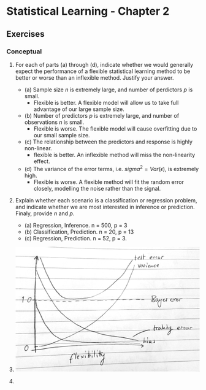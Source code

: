 # Statistical Learning - Chapter 2

## Exercises
### Conceptual
1. For each of parts (a) through (d), indicate whether we would generally expect the performance of a flexible statistical learning method to be better or worse than an inflexible method. Justify your answer.
    - (a) Sample size *n* is extremely large, and number of perdictors *p* is small.
       - Flexible is better. A flexible model will allow us to take full advantage of our large sample size.
    - (b) Number of predictors *p* is extremely large, and number of observations *n* is small.
        -   Flexible is worse. The flexible model will cause overfitting due to our small sample size.
    - (c) The relationship between the predictors and response is highly non-linear.
        - flexible is better. An inflexible method will miss the non-linearity effect.
    - (d) The variance of the error terms, i.e. $sigma^{2}=Var(\epsilon)$, is extremely high.
        - Flexible is worse. A flexible method will fit the random error closely, modelling the noise rather than the signal.

2. Explain whether each scenario is a classification or regression problem, and indicate whether we are most interested in inference or prediction. Finaly, provide *n* and *p*.
    - (a) Regression, Inference. n = 500, p = 3
    - (b) Classification, Prediction. n = 20, p = 13 
    - (c) Regression, Prediction. n = 52, p = 3. 

3. ![image](/ex3.jpg)
4. 





